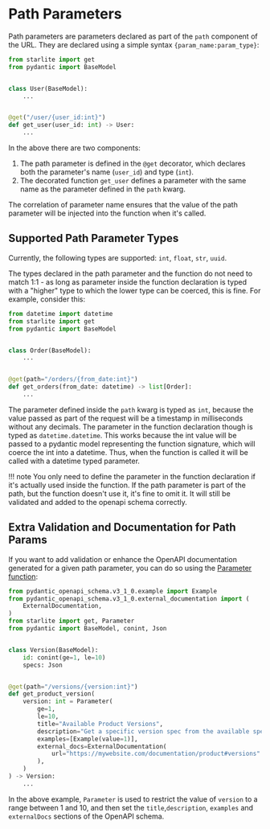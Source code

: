 # Path Parameters

Path parameters are parameters declared as part of the `path` component of the URL. They are declared using a simple
syntax `{param_name:param_type}`:

```python
from starlite import get
from pydantic import BaseModel


class User(BaseModel):
    ...


@get("/user/{user_id:int}")
def get_user(user_id: int) -> User:
    ...
```

In the above there are two components:

1. The path parameter is defined in the `@get` decorator, which declares both the parameter's name (`user_id`) and type (`int`).
2. The decorated function `get_user` defines a parameter with the same name as the parameter defined in the `path`
   kwarg.

The correlation of parameter name ensures that the value of the path parameter will be injected into the function when
it's called.

## Supported Path Parameter Types

Currently, the following types are supported: `int`, `float`, `str`, `uuid`.

The types declared in the path parameter and the function do not need to match 1:1 - as long as parameter inside the
function declaration is typed with a "higher" type to which the lower type can be coerced, this is fine. For example,
consider this:

```python
from datetime import datetime
from starlite import get
from pydantic import BaseModel


class Order(BaseModel):
    ...


@get(path="/orders/{from_date:int}")
def get_orders(from_date: datetime) -> list[Order]:
    ...
```

The parameter defined inside the `path` kwarg is typed as `int`, because the value passed as part of the request will be
a timestamp in milliseconds without any decimals. The parameter in the function declaration though is typed
as `datetime.datetime`. This works because the int value will be passed to a pydantic model representing the function
signature, which will coerce the int into a datetime. Thus, when the function is called it will be called with a
datetime typed parameter.

!!! note
    You only need to define the parameter in the function declaration if it's actually used inside the function. If the
    path parameter is part of the path, but the function doesn't use it, it's fine to omit it. It will still be validated
    and added to the openapi schema correctly.

## Extra Validation and Documentation for Path Params

If you want to add validation or enhance the OpenAPI documentation generated for a given path parameter, you can do
so using the [Parameter function](./3-the-parameter-function.md):

```python
from pydantic_openapi_schema.v3_1_0.example import Example
from pydantic_openapi_schema.v3_1_0.external_documentation import (
    ExternalDocumentation,
)
from starlite import get, Parameter
from pydantic import BaseModel, conint, Json


class Version(BaseModel):
    id: conint(ge=1, le=10)
    specs: Json


@get(path="/versions/{version:int}")
def get_product_version(
    version: int = Parameter(
        ge=1,
        le=10,
        title="Available Product Versions",
        description="Get a specific version spec from the available specs",
        examples=[Example(value=1)],
        external_docs=ExternalDocumentation(
            url="https://mywebsite.com/documentation/product#versions"
        ),
    )
) -> Version:
    ...
```

In the above example, `Parameter` is used to restrict the value of `version` to a range between 1 and 10, and then set
the `title`,`description`, `examples` and `externalDocs` sections of the OpenAPI schema.
